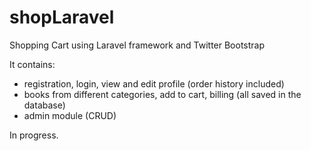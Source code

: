 # shopLaravel
Shopping Cart using Laravel framework and Twitter Bootstrap 

It contains:
- registration, login, view and edit profile (order history included)
- books from different categories, add to cart, billing (all saved in the database)
- admin module (CRUD)

In progress. 
